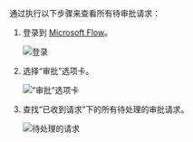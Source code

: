 通过执行以下步骤来查看所有待审批请求：

1. 登录到 [Microsoft Flow](https://flow.microsoft.com)。
   
    ![登录](includes/media/modern-approvals/sign-in.png)
2. 选择“审批”选项卡。
   
    ![“审批”选项卡](includes/media/modern-approvals/approvals-tab.png)
3. 查找“已收到请求”下的所有待处理的审批请求。
   
    ![待处理的请求](includes/media/modern-approvals/pending-requests.png)

